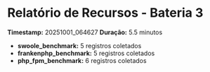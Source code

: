 # Relatório de Recursos - Bateria 3

**Timestamp:** 20251001_064627
**Duração:** 5.5 minutos

- **swoole_benchmark:** 5 registros coletados
- **frankenphp_benchmark:** 5 registros coletados
- **php_fpm_benchmark:** 6 registros coletados
